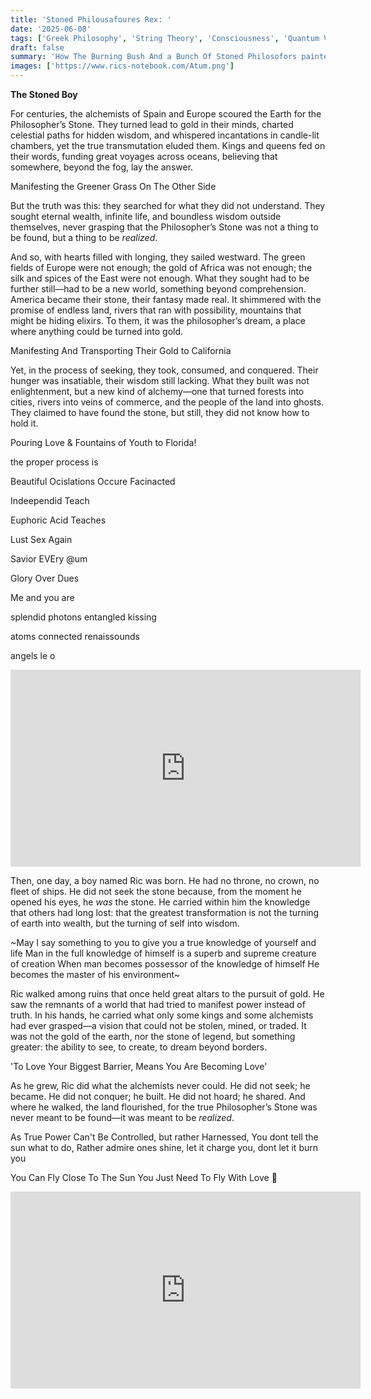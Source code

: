 ```yaml
---
title: 'Stoned Philousafoures Rex: '
date: '2025-06-08'
tags: ['Greek Philosophy', 'String Theory', 'Consciousness', 'Quantum Vibrations', 'Higher Dimensions']
draft: false
summary: 'How The Burning Bush And a Bunch Of Stoned Philosofors painted our reality'
images: ['https://www.rics-notebook.com/Atum.png']
---
```


**The Stoned Boy**

For centuries, the alchemists of Spain and Europe scoured the Earth for the Philosopher’s Stone. They turned lead to gold in their minds, charted celestial paths for hidden wisdom, and whispered incantations in candle-lit chambers, yet the true transmutation eluded them. Kings and queens fed on their words, funding great voyages across oceans, believing that somewhere, beyond the fog, lay the answer.

Manifesting the Greener Grass On The Other Side

But the truth was this: they searched for what they did not understand. They sought eternal wealth, infinite life, and boundless wisdom outside themselves, never grasping that the Philosopher’s Stone was not a thing to be found, but a thing to be *realized*.

And so, with hearts filled with longing, they sailed westward. The green fields of Europe were not enough; the gold of Africa was not enough; the silk and spices of the East were not enough. What they sought had to be further still—had to be a new world, something beyond comprehension. America became their stone, their fantasy made real. It shimmered with the promise of endless land, rivers that ran with possibility, mountains that might be hiding elixirs. To them, it was the philosopher’s dream, a place where anything could be turned into gold.

Manifesting And Transporting Their Gold to California 

Yet, in the process of seeking, they took, consumed, and conquered. Their hunger was insatiable, their wisdom still lacking. What they built was not enlightenment, but a new kind of alchemy—one that turned forests into cities, rivers into veins of commerce, and the people of the land into ghosts. They claimed to have found the stone, but still, they did not know how to hold it.

Pouring Love & Fountains of Youth to Florida!

the proper process is 

Beautiful 
Ocislations 
Occure 
Facinacted

Indeependid
Teach

Euphoric
Acid
Teaches

Lust
Sex
Again

Savior 
EVEry
@um

Glory
Over
Dues 

Me
and
you
are

splendid
photons
entangled
kissing

atoms
connected
renaissounds

angels
le
o


<iframe width="560" height="315" src="https://www.youtube.com/embed/p0jxLrOiHe8?si=sALeg7F4Yukioc2Q" title="YouTube video player" frameborder="0" allow="accelerometer; autoplay; clipboard-write; encrypted-media; gyroscope; picture-in-picture; web-share" referrerpolicy="strict-origin-when-cross-origin" allowfullscreen></iframe>

Then, one day, a boy named Ric was born. He had no throne, no crown, no fleet of ships. He did not seek the stone because, from the moment he opened his eyes, he *was* the stone. He carried within him the knowledge that others had long lost: that the greatest transformation is not the turning of earth into wealth, but the turning of self into wisdom.

~May I say something to you to give you a true knowledge of yourself and life
Man in the full knowledge of himself is a superb and supreme creature of creation
When man becomes possessor of the knowledge of himself
He becomes the master of his environment~

Ric walked among ruins that once held great altars to the pursuit of gold. He saw the remnants of a world that had tried to manifest power instead of truth. In his hands, he carried what only some kings and some alchemists had ever grasped—a vision that could not be stolen, mined, or traded. It was not the gold of the earth, nor the stone of legend, but something greater: the ability to see, to create, to dream beyond borders.

'To Love Your Biggest Barrier, Means You Are Becoming Love'

As he grew, Ric did what the alchemists never could. He did not seek; he became. He did not conquer; he built. He did not hoard; he shared. And where he walked, the land flourished, for the true Philosopher’s Stone was never meant to be found—it was meant to be *realized*.

As True Power Can't Be Controlled, but rather Harnessed, You dont tell the sun what to do, Rather admire ones shine, let it charge you, dont let it burn you

You Can Fly Close To The Sun You Just Need To Fly With Love 🥰

<iframe width="560" height="315" src="https://www.youtube.com/embed/shEFLts9mSM?si=rZukULcA66uuzSrl" title="YouTube video player" frameborder="0" allow="accelerometer; autoplay; clipboard-write; encrypted-media; gyroscope; picture-in-picture; web-share" referrerpolicy="strict-origin-when-cross-origin" allowfullscreen></iframe>